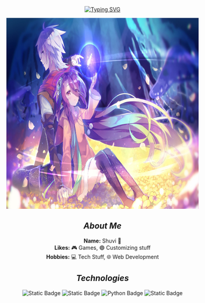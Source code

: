 <div align="center">

[![Typing SVG](https://readme-typing-svg.demolab.com?font=Noto+Sans&weight=200&duration=3000&height=50&pause=1000&color=8125DC&center=true&repeat=false&width=435&lines=Hi%2C+Welcome+to+my+github)](https://git.io/typing-svg)
<p align="center">
  <img src="images/pg.jpg" height="500px" alt="background"/>
</p>

## *About Me*

**Name:** Shuvi 👋  
**Likes:** 🎮 Games, 🟣 Customizing stuff  
**Hobbies:** 💻 Tech Stuff, 🌐 Web Development



## ***Technologies***

![Static Badge](https://img.shields.io/badge/HTML5-%23E34F26?style=flat&logo=html5&logoColor=white)
![Static Badge](https://img.shields.io/badge/CSS3-%231572B6?style=flat&logo=css3&logoColor=white)
![Python Badge](https://img.shields.io/badge/Python-3776AB?style=flat&logo=python&logoColor=white)
![Static Badge](https://img.shields.io/badge/Github-%23181717?style=flat&logo=github)

</div>

